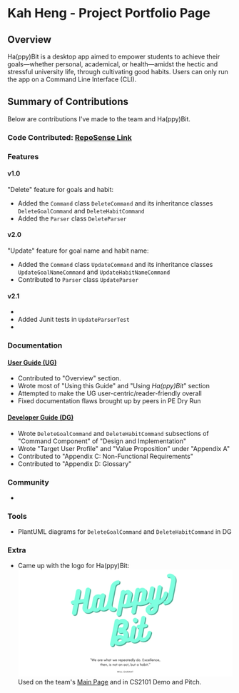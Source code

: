 # Kah Heng - Project Portfolio Page

## Overview
Ha(ppy)Bit is a desktop app aimed to empower students to achieve 
their goals—whether personal, academical, or health—amidst the 
hectic and stressful university life, through cultivating good habits. 
Users can only run the app on a Command Line Interface (CLI).

## Summary of Contributions
Below are contributions I've made to the team and Ha(ppy)Bit.

### Code Contributed: [RepoSense Link](https://nus-cs2113-ay2122s1.github.io/tp-dashboard/?search=f14&breakdown=true&sort=groupTitle&sortWithin=title&since=2021-09-25&timeframe=commit&mergegroup=&groupSelect=groupByRepos&checkedFileTypes=docs~functional-code~test-code~other&tabOpen=true&tabType=authorship&tabAuthor=kahhe&tabRepo=AY2122S1-CS2113T-F14-1%2Ftp%5Bmaster%5D&authorshipIsMergeGroup=false&authorshipFileTypes=docs~functional-code~test-code~other&authorshipIsBinaryFileTypeChecked=false)

### Features

#### v1.0

"Delete" feature for goals and habit:
- Added the `Command` class `DeleteCommand` and its inheritance classes `DeleteGoalCommand` and `DeleteHabitCommand`
- Added the `Parser` class `DeleteParser`


#### v2.0

"Update" feature for goal name and habit name:
- Added the `Command` class `UpdateCommand` and its inheritance classes `UpdateGoalNameCommand` 
  and `UpdateHabitNameCommand`
- Contributed to `Parser` class `UpdateParser`


#### v2.1

- 
- Added Junit tests in `UpdateParserTest`
- 

### Documentation

#### [User Guide (UG)](/docs/UserGuide.md)

- Contributed to "Overview" section.
- Wrote most of "Using this Guide" and "Using _Ha(ppy)Bit_" section
- Attempted to make the UG user-centric/reader-friendly overall
- Fixed documentation flaws brought up by peers in PE Dry Run

#### [Developer Guide (DG)](/docs/DeveloperGuide.md)

- Wrote `DeleteGoalCommand` and `DeleteHabitCommand` subsections of "Command Component" of "Design and Implementation"
- Wrote "Target User Profile" and "Value Proposition" under "Appendix A"
- Contributed to "Appendix C: Non-Functional Requirements"
- Contributed to "Appendix D: Glossary"

### Community

- 

### Tools

- PlantUML diagrams for `DeleteGoalCommand` and `DeleteHabitCommand` in DG

### Extra

- Came up with the logo for Ha(ppy)Bit:
![HappyBit Logo](../Display_Images/HappyBit_logo.png)
Used on the team's [Main Page](https://ay2122s1-cs2113t-f14-1.github.io/tp/) and in CS2101 Demo and Pitch.